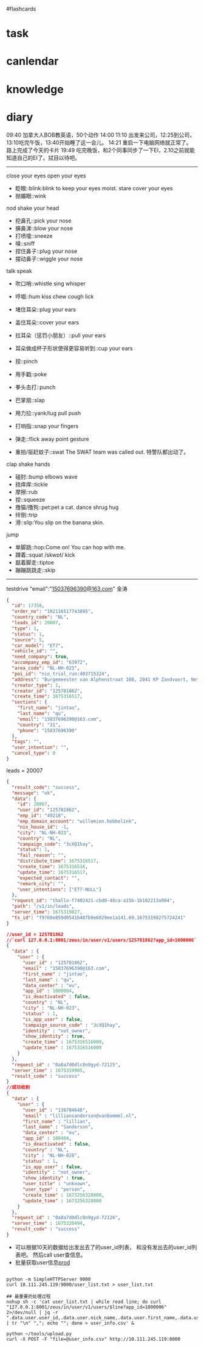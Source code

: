 #flashcards 

# task

# canlendar

# knowledge

# diary

09:40 加拿大人BOB教英语，50个动作
14:00 11:10 出发来公司，12:25到公司，13:10吃完午饭，13:40开始睡了这一会儿。
14:21 重启一下电脑网络就正常了。 路上完成了今天的卡片
19:49 吃完晚饭，和2个同事同步了一下EI，2.10之前就能知道自己的EI了。拭目以待吧。




----

close your eyes
open your eyes
- 眨眼::blink:blink to keep your eyes moist. <!--SR:!2023-02-11-12-36,6,250-->
stare
cover your eyes
- 抛媚眼::wink <!--SR:!2023-02-11-08-01,4.6,230-->

nod 
shake your head

- 挖鼻孔::pick your nose <!--SR:!2023-02-12-07-37,5.6,230-->
- 擤鼻涕::blow your nose <!--SR:!2023-02-09-01-03,2.3,230-->
- 打喷嚏::sneeze <!--SR:!2023-02-06-19-00,1,230-->
- 嗅::sniff <!--SR:!2023-02-11-18-03,6,250-->
- 捏住鼻子::plug your nose <!--SR:!2023-02-07-18-13,1,170-->
- 摆动鼻子::wiggle your nose <!--SR:!2023-02-07-15-00,2.1,210-->

talk
speak
- 吹口哨::whistle <!--SR:!2023-02-11-10-27,5.9,243-->
sing
whisper
- 哼唱::hum <!--SR:!2023-02-11-17-57,6,250-->
kiss
chew
cough
lick

- 堵住耳朵::plug your ears <!--SR:!2023-02-11-12-45,6,250-->
- 盖住耳朵::cover your ears <!--SR:!2023-02-11-12-31,6,250-->
- 拉耳朵（惩罚小朋友）::pull your ears <!--SR:!2023-02-11-12-19,6,250-->
- 耳朵做成杯子形状使得更容易听到::cup your ears <!--SR:!2023-02-11-12-51,6,250-->

- 捏::pinch <!--SR:!2023-02-07-13-35,2.1,210-->
- 用手戳::poke <!--SR:!2023-02-11-18-10,6,250-->
- 拳头击打::punch <!--SR:!2023-02-11-17-53,6,250-->
- 巴掌扇::slap <!--SR:!2023-02-11-12-16,6,250-->
- 用力拉::yank/tug <!--SR:!2023-02-11-07-56,4.6,230-->
pull
push
- 打响指::snap your fingers <!--SR:!2023-02-12-07-40,5.6,230-->
- 弹走::flick away <!--SR:!2023-02-06-19-05,1,230-->
point
gesture
- 重拍/驱赶蚊子::swat The SWAT team was called out. 特警队都出动了。 <!--SR:!2023-02-06-19-10,1,219-->
 <!--SR:!2023-02-03-14-08,1,230-->
clap
shake hands
- 碰肘::bump elbows <!--SR:!2023-02-08-15-44,1.9,190-->
wave
- 挠痒痒::tickle <!--SR:!2023-02-11-11-10,6,250-->
- 摩擦::rub <!--SR:!2023-02-11-18-59,6,250-->
- 捏::squeeze <!--SR:!2023-02-07-21-21,2.1,210-->
- 撸猫/撸狗::pet:pet a cat. <!--SR:!2023-02-11-05-15,4.5,223-->
dance
shrug
hug
- 绊倒::trip <!--SR:!2023-02-07-17-16,1,210-->
- 滑::slip:You slip on the banana skin. <!--SR:!2023-02-11-12-36,6,250-->

jump
- 单脚跳::hop:Come on! You can hop with me. <!--SR:!2023-02-12-08-27,5.6,230-->
- 蹲着::squat /skwɒt/ <!--SR:!2023-02-07-17-13,1,210-->
kick
- 踮着脚走::tiptoe <!--SR:!2023-02-11-19-03,6,250-->
- 蹦蹦跳跳走::skip <!--SR:!2023-02-11-17-58,6,250-->

---
testdrive
"email":"15037696390@163.com"  金涛

```json
{
  "id": 17358,
  "order_no": "192116517743895",
  "country_code": "NL",
  "leads_id": 20007,
  "type": 1,
  "status": 1,
  "source": 5,
  "car_model": "ET7",
  "vehicle_id": "",
  "need_company": true,
  "accompany_emp_id": "63972",
  "area_code": "NL-NH-023",
  "poi_id": "nio_trial_run:403715324",
  "address": "Burgemeester van Alphenstraat 108, 2041 KP Zandvoort, Netherlands",
  "creator_type": 1,
  "creator_id": "125781862",
  "create_time": 1675316517,
  "sections": {
    "first_name": "jintao",
    "last_name": "qu",
    "email": "15037696390@163.com",
    "country": "31",
    "phone": "15037696390"
  },
  "tags": "",
  "user_intention": "",
  "cancel_type": 0
}
```

leads = 20007
```json
{
  "result_code": "success",
  "message": "ok",
  "data": {
    "id": 20007,
    "user_id": "125781862",
    "emp_id": "49218",
    "emp_domain_account": "willemien.hobbelink",
    "nio_house_id": -1,
    "city": "NL-NH-023",
    "country": "NL",
    "campaign_code": "3cXQ1hay",
    "status": 1,
    "fail_reason": "",
    "distribute_time": 1675316517,
    "create_time": 1675316516,
    "update_time": 1675316517,
    "expected_contact": "",
    "remark_city": "",
    "user_intentions": ["ET7-NULL"]
  },
  "request_id": "thallo-f7402421-cbd0-48ca-a15b-1b102213a904",
  "path": "/v1/in/leads",
  "server_time": 1675319827,
  "tx_id": "f9768e859d0541b48fb9e6029ee1a141.69.16753198275724241"
}

//user_id = 125781862
//`curl 127.0.0.1:8001/zeus/in/user/v1/users/125781862?app_id=1000006`
{
  "data" : {
    "user" : {
      "user_id" : "125781862",
      "email" : "15037696390@163.com",
      "first_name" : "jintao",
      "last_name" : "qu",
      "data_center" : "eu",
      "app_id" : 1000084,
      "is_deactivated" : false,
      "country" : "NL",
      "city" : "NL-NH-023",
      "status" : 1,
      "is_app_user" : false,
      "campaign_source_code" : "3cXQ1hay",
      "identity" : "not_owner",
      "show_identity" : true,
      "create_time" : 1675316516000,
      "update_time" : 1675316516000
    }
  },
  "request_id" : "0a8a7d0dlc8n9gyd-72125",
  "server_time" : 1675319905,
  "result_code" : "success"
}
//成功收到
{
  "data" : {
    "user" : {
      "user_id" : "136784648",
      "email" : "lilliansanderson@vanbommel.nl",
      "first_name" : "lillian",
      "last_name" : "Sanderson",
      "data_center" : "eu",
      "app_id" : 100404,
      "is_deactivated" : false,
      "country" : "NL",
      "city" : "NL-NH-028",
      "status" : 1,
      "is_app_user" : false,
      "identity" : "not_owner",
      "show_identity" : true,
      "user_title" : "unknown",
      "user_type" : "person",
      "create_time" : 1673256328000,
      "update_time" : 1673256328000
    }
  },
  "request_id" : "0a8a7d0dlc8n9gyd-72126",
  "server_time" : 1675320494,
  "result_code" : "success"
}

```


- 可以根据10天的数据给出发出去了的user_id列表， 和没有发出去的user_id列表吧。 然后call user查信息。
- 批量获取user信息[prod](https://luban.nioint.com/#/service_management/instance/detail/1292?name=mp-user-eu-eks-prod)
```shell

python -m SimpleHTTPServer 9000
curl 10.111.245.119:9000/user_list.txt > user_list.txt

## 最重要的处理过程
nohup sh -c 'cat user_list.txt | while read line; do curl "127.0.0.1:8001/zeus/in/user/v1/users/$line?app_id=1000006" 2>/dev/null | jq -r ".data.user.user_id,.data.user.nick_name,.data.user.first_name,.data.user.last_name,.data.user.email,.data.user.country,.data.user.city,.data.user.interest_label,.data.user.app_id,.data.user.create_time,.data.user.update_time,.data.user.status" | tr "\n" ","; echo ""; done > user_info.csv' &

python ~/tools/upload.py
curl -X POST -F "file=@user_info.csv" http://10.111.245.119:8000
```
